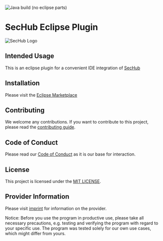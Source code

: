 <!-- SPDX-License-Identifier: MIT -->
![Java build (no eclipse parts)](https://github.com/mercedes-benz/sechub-plugin-eclipse/workflows/Java%20build%20(no%20eclipse%20parts)/badge.svg)

# SecHub Eclipse Plugin

![SecHub Logo](https://github.com/mercedes-benz/sechub-plugin-eclipse/blob/master/sechub-eclipse-other/images/sechub-logo-big.png)

## Intended Usage

This is an eclipse plugin for a convenient IDE integration of [SecHub](https://github.com/mercedes-benz/sechub)

## Installation

Please visit the [Eclipse Marketplace](https://marketplace.eclipse.org/content/sechub)

## Contributing

We welcome any contributions.
If you want to contribute to this project, please read the [contributing guide](CONTRIBUTING.md).

## Code of Conduct

Please read our [Code of Conduct](https://github.com/mercedes-benz/mercedes-benz-foss/blob/master/CODE_OF_CONDUCT.md) as it is our base for interaction.

## License

This project is licensed under the [MIT LICENSE](LICENSE).

## Provider Information

Please visit [imprint](https://github.com/mercedes-benz/foss/blob/master/PROVIDER_INFORMATION.md) for information on the provider.

Notice: Before you use the program in productive use, please take all necessary precautions,
e.g. testing and verifying the program with regard to your specific use.
The program was tested solely for our own use cases, which might differ from yours.
